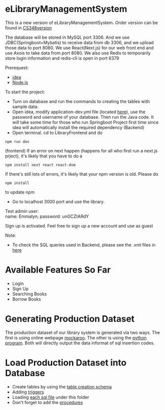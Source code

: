 # eLibraryManagementSystem
This is a new version of eLibraryManagementSystem. Order version can be found in [CS348version](https://github.com/Kassaking7/eLibraryManagementSystem/tree/CS348version)

The database will be stored in MySQL port 3306. And we use JDBC(Springboot+Mybatis) to receive data from db 3306, and we upload those data to port 8080. We use React(Next.js) for our web front end and use Axois to take data from port 8080. We also use Redis to temporarily store login information and redis-cli is open in port 6379

Prerequest:
* [idea](https://www.jetbrains.com/idea/)
* [Node.js](https://nodejs.org/en/download)

To start the project:
* Turn on database and run the commands to creating the tables with sample data.
* Open idea, modify application-dev.yml file (located [here](https://github.com/Kassaking7/eLibraryManagementSystem/blob/main/LibraryBackend/src/main/resources/application-dev.yml)), use the password and username of your database. Then run the Java code. It will take some time for those who run Springboot Project first time since idea will automatically install the required dependency (Backend)
* Open terminal. cd to LibraryFrontend and do 
```
npm run dev
```
(frontend)
If an error on next happen (happens for all who first run a next.js prject), it's likely that you have to do a
```
npm install next react react-dom
```
If there's still lots of errors, it's likely that your npm version is old. Please do 
```
npm install
```
to update npm
* Go to localhost 3000 port and use the library.

Test admin user:  
name: Emmalyn; password: unGCZtARdY

Sign up is activated. Feel free to sign up a new account and use as guest

Note:
* To check the SQL queries used in Backend, please see the .xml files in [here](https://github.com/Kassaking7/eLibraryManagementSystem/tree/main/LibraryBackend/src/main/resources/mapper)

# Available Features So Far

* Login
* Sign Up
* Searching Books
* Borrow Books

# Generating Production Dataset

The production dataset of our library system is generated via two ways. The first is using online webpage [mockaroo](https://www.mockaroo.com/). The other is using the [python program](https://github.com/Kassaking7/eLibraryManagementSystem/tree/main/dataGeneration). Both will directly output the data informat of sql insertion codes.

# Load Production Dataset into Database
* Create tables by using the [table creation schema](https://github.com/Kassaking7/eLibraryManagementSystem/tree/main/schema/table_creation_schema)
* Adding [triggers](https://github.com/Kassaking7/eLibraryManagementSystem/tree/main/SQL/triggers)
* Loading [each sql file](https://github.com/Kassaking7/eLibraryManagementSystem/tree/main/SQL/Milestone2_Data/Production_Data) under this folder
* Don't forget to add the [procedures](https://github.com/Kassaking7/eLibraryManagementSystem/tree/main/SQL/functions)
